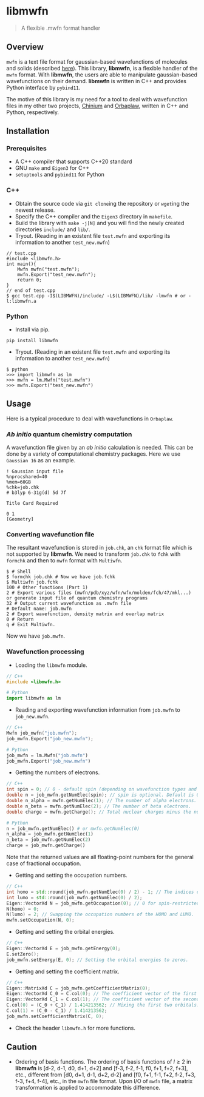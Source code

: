 # libmwfn
> A flexible .mwfn format handler

## Overview
`mwfn` is a text file format for gaussian-based wavefunctions of molecules and solids (described [here](https://doi.org/10.26434/chemrxiv-2021-lt04f-v6)).
This library, **libmwfn**, is a flexible handler of the `mwfn` format.
With **libmwfn**, the users are able to manipulate gaussian-based wavefunctions on their demand.
**libmwfn** is written in C++ and provides Python interface by `pybind11`.

The motive of this library is my need for a tool to deal with wavefunction files in my other two projects, [Chinium](https://github.com/FreemanTheMaverick/Chinium.git) and [Orbaplaw](https://github.com/FreemanTheMaverick/Orbaplaw.git), written in C++ and Python, respectively.

## Installation
### Prerequisites
* A C++ compiler that supports C++20 standard
* GNU `make` and `Eigen3` for C++
* `setuptools` and `pybind11` for Python
### C++
* Obtain the source code via `git clone`ing the repository or `wget`ing the newest release.
* Specify the C++ compiler and the `Eigen3` directory in `makefile`.
* Build the library with `make -j[N]` and you will find the newly created directories `include/` and `lib/`.
* Tryout. (Reading in an existent file `test.mwfn` and exporting its information to another `test_new.mwfn`)
```
// test.cpp
#include <libmwfn.h>
int main(){
	Mwfn mwfn("test.mwfn");
	mwfn.Export("test_new.mwfn");
	return 0;
}
// end of test.cpp
$ gcc test.cpp -I$(LIBMWFN)/include/ -L$(LIBMWFN)/lib/ -lmwfn # or -l:libmwfn.a
```
### Python
* Install via pip.
```
pip install libmwfn
```
* Tryout. (Reading in an existent file `test.mwfn` and exporting its information to another `test_new.mwfn`)
```
$ python
>>> import libmwfn as lm
>>> mwfn = lm.Mwfn("test.mwfn")
>>> mwfn.Export("test_new.mwfn")
```

## Usage
Here is a typical procedure to deal with wavefunctions in `Orbaplaw`.

### *Ab initio* quantum chemistry computation
A wavefunction file given by an *ab initio* calculation is needed.
This can be done by a variety of computational chemistry packages.
Here we use `Gaussian 16` as an example.
```
! Gaussian input file
%nprocshared=40
%mem=60GB
%chk=job.chk
# b3lyp 6-31g(d) 5d 7f

Title Card Required

0 1
[Geometry]
```

### Converting wavefunction file
The resultant wavefunction is stored in `job.chk`, an `chk` format file which is not supported by **libmwfn**.
We need to transform `job.chk` to `fchk` with `formchk` and then to `mwfn` format with `Multiwfn`.

```
$ # Shell
$ formchk job.chk # Now we have job.fchk
$ Multiwfn job.fchk
100 # Other functions (Part 1)
2 # Export various files (mwfn/pdb/xyz/wfn/wfx/molden/fch/47/mkl...) or generate input file of quantum chemistry programs
32 # Output current wavefunction as .mwfn file
# Default name: job.mwfn
2 # Export wavefunction, density matrix and overlap matrix
0 # Return
q # Exit Multiwfn.
```
Now we have `job.mwfn`.

### Wavefunction processing
+ Loading the `libmwfn` module.
```c++
// C++
#include <libmwfn.h>
```
```python
# Python
import libmwfn as lm
```

+ Reading and exporting wavefunction information from `job.mwfn` to `job_new.mwfn`.
```c++
// C++
Mwfn job_mwfn("job.mwfn");
job_mwfn.Export("job_new.mwfn");
```
```python
# Python
job_mwfn = lm.Mwfn("job.mwfn")
job_mwfn.Export("job_new.mwfn")
```

+ Getting the numbers of electrons.
```c++
// C++
int spin = 0; // 0 - default spin (depending on wavefunction types and functions); 1 - alpha; 2 - beta.
double n = job_mwfn.getNumElec(spin); // spin is optional. Default is 0, the total number of electrons of two spin types.
double n_alpha = mwfn.getNumElec(1); // The number of alpha electrons.
double n_beta = mwfn.getNumElec(2); // The number of beta electrons.
double charge = mwfn.getCharge(); // Total nuclear charges minus the number of electrons.
```
```python
# Python
n = job_mwfn.getNumElec() # or mwfn.getNumElec(0)
n_alpha = job_mwfn.getNumElec(1)
n_beta = job_mwfn.getNumElec(2)
charge = job_mwfn.getCharge()
```
Note that the returned values are all floating-point numbers for the general case of fractional occupation.

+ Getting and setting the occupation numbers.
```c++
// C++
int homo = std::round(job_mwfn.getNumElec(0) / 2) - 1; // The indices of the HOMO and LUMO.
int lumo = std::round(job_mwfn.getNumElec(0) / 2);
Eigen::VectorXd N = job_mwfn.getOccupation(0); // 0 for spin-restricted, 1 and 2 for alpha and beta in spin-unrestricted.
N(homo) = 0;
N(lumo) = 2; // Swapping the occupation numbers of the HOMO and LUMO.
mwfn.setOccupation(N, 0);
```

+ Getting and setting the orbital energies.
```c++
// C++
Eigen::VectorXd E = job_mwfn.getEnergy(0);
E.setZero();
job_mwfn.setEnergy(E, 0); // Setting the orbital energies to zeros.
```

+ Getting and setting the coefficient matrix.
```c++
// C++
Eigen::MatrixXd C = job_mwfn.getCoefficientMatrix(0);
Eigen::VectorXd C_0 = C.col(0); // The coefficient vector of the first orbital.
Eigen::VectorXd C_1 = C.col(1); // The coefficient vector of the second orbital.
C.col(0) = (C_0 + C_1) / 1.414213562; // Mixing the first two orbitals.
C.col(1) = (C_0 - C_1) / 1.414213562;
job_mwfn.setCoefficientMatrix(C, 0);
```

+ Check the header `libmwfn.h` for more functions.

## Caution
+ Ordering of basis functions.
The ordering of basis functions of $l \ge 2$ in **libmwfn** is [d-2, d-1, d0, d+1, d+2] and [f-3, f-2, f-1, f0, f+1, f+2, f+3], etc., different from [d0, d+1, d-1, d+2, d-2] and [f0, f+1, f-1, f+2, f-2, f+3, f-3, f+4, f-4], etc., in the `mwfn` file format.
Upon I/O of `mwfn` file, a matrix transformation is applied to accommodate this difference.
